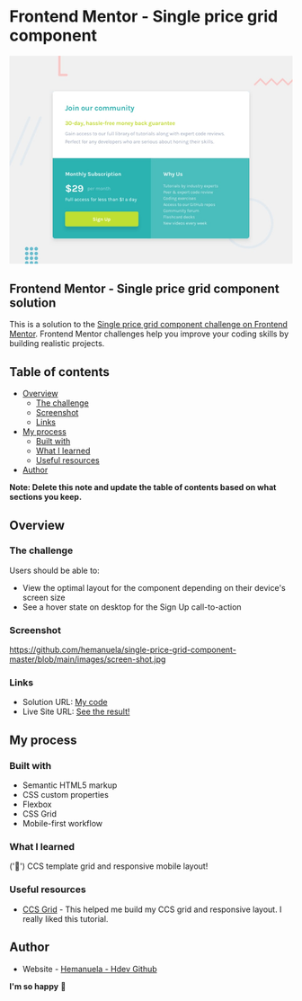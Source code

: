 # Frontend Mentor - Single price grid component

![Design preview for the Single price grid component coding challenge](./design/desktop-preview.jpg)

## Frontend Mentor - Single price grid component solution

This is a solution to the [Single price grid component challenge on Frontend Mentor](https://www.frontendmentor.io/challenges/single-price-grid-component-5ce41129d0ff452fec5abbbc). Frontend Mentor challenges help you improve your coding skills by building realistic projects. 

## Table of contents

- [Overview](#overview)
  - [The challenge](#the-challenge)
  - [Screenshot](#screenshot)
  - [Links](#links)
- [My process](#my-process)
  - [Built with](#built-with)
  - [What I learned](#what-i-learned)
  - [Useful resources](#useful-resources)
- [Author](#author)


**Note: Delete this note and update the table of contents based on what sections you keep.**

## Overview

### The challenge

Users should be able to:

- View the optimal layout for the component depending on their device's screen size
- See a hover state on desktop for the Sign Up call-to-action

### Screenshot

https://github.com/hemanuela/single-price-grid-component-master/blob/main/images/screen-shot.jpg


### Links

- Solution URL: [My code](https://github.com/hemanuela/single-price-grid-component-master)
- Live Site URL: [See the result!](https://hemanuela.github.io/single-price-grid-component-master/)

## My process

### Built with

- Semantic HTML5 markup
- CSS custom properties
- Flexbox
- CSS Grid
- Mobile-first workflow


### What I learned

('🎉') CCS template grid and responsive mobile layout!


### Useful resources

- [CCS Grid](hhttps://www.youtube.com/watch?v=68O6eOGAGqA) - This helped me build my CCS grid and responsive layout. I really liked this tutorial.


## Author

- Website - [Hemanuela - Hdev Github](https://github.com/hemanuela)


**I'm so happy** 🚀
